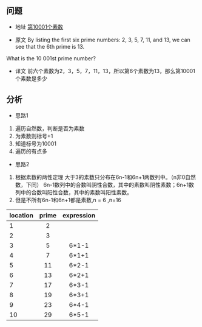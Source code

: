## 问题
- 地址
[第10001个素数](https://projecteuler.net/problem=7)

- 原文
By listing the first six prime numbers: 2, 3, 5, 7, 11, and 13, we can see that the 6th prime is 13.

What is the 10 001st prime number?

- 译文
前六个素数为2，3，5，7，11，13，所以第6个素数为13，那么第10001个素数是多少


## 分析
- 思路1 
1. 遍历自然数，判断是否为素数
2. 为素数则标号+1
3. 知道标号为10001
4. 遍历的有点多

- 思路2
1. 根据素数的两性定理
大于3的素数只分布在6n-1和6n+1两数列中。（n非0自然数，下同）
6n-1数列中的合数叫阴性合数，其中的素数叫阴性素数；6n+1数列中的合数叫阳性合数，其中的素数叫阳性素数。
2. 但是不所有6n-1和6n+1都是素数,n = 6 ,n=16

| location      | prime         | expression    | 
| ------------- |:-------------:|:-------------:|
| 1             |        2      |               |
| 2             |        3      |               |
| 3             |        5      | 6*1-1         |
| 4             |        7      | 6*1+1         |
| 5             |        11     | 6*2-1         |
| 6             |        13     | 6*2+1         |
| 7             |        17     | 6*3-1         |
| 8             |        19     | 6*3+1         |
| 9             |        23     | 6*4-1         |
| 10            |        29     | 6*5-1         |

